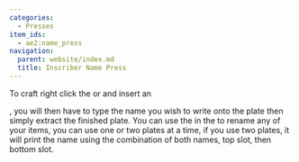 ```yaml
---
categories:
  - Presses
item_ids:
  - ae2:name_press
navigation:
  parent: website/index.md
  title: Inscriber Name Press
---
```


To craft right click the <ItemLink
id="certus_quartz_cutting_knife"/> or <ItemLink
id="nether_quartz_cutting_knife"/> and insert an

<ItemLink id="minecraft:iron_ingot" />, you will then have to type the name you
wish to write onto the plate then simply extract the finished plate. You can use
the <ItemLink id="name_press" /> in the <ItemLink id="inscriber" /> to rename
any of your items, you can use one or two plates at a time, if you use two
plates, it will print the name using the combination of both names, top slot,
then bottom slot.
